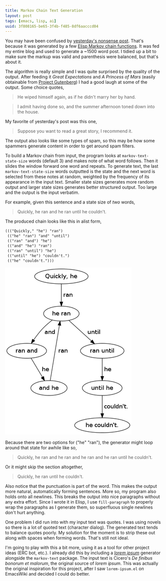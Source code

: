 ```yaml
---
title: Markov Chain Text Generation
layout: post
tags: [emacs, lisp, ai]
uuid: 3f808165-be65-3f4b-f485-8df6aacccd04
---
```


You may have been confused by
[yesterday's nonsense post](/blog/2012/09/04/). That's because it was
generated by a few
[Elisp Markov chain functions](https://github.com/skeeto/markov-text). It
was fed my entire blog and used to generate a ~1500 word post.  I
tidied up a bit to make sure the markup was valid and parenthesis were
balanced, but that's about it.

The algorithm is really simple and I was quite surprised by the
quality of the output. After feeding it *Great Expectations* and *A
Princess of Mars* (easily obtainable from
[Project Gutenberg](http://www.gutenberg.org/)) I had a good laugh at
some of the output. Some choice quotes,

> He wiped himself again, as if he didn't marry her by hand.

> I admit having done so, and the summer afternoon toned down into the
> house.

My favorite of yesterday's post was this one,

> Suppose you want to read a great story, I recommend it.

The output also looks like some types of spam, so this may be how some
spammers generate content in order to get around spam filters.

To build a Markov chain from input, the program looks at
`markov-text-state-size` words (default 3) and makes note of what word
follows. Then it slides the window forward one word and repeats. To
generate text, the last `markov-text-state-size` words outputted is
the state and the next word is selected from these notes at random,
weighted by the frequency of its appearance in the input text. Smaller
state sizes generates more random output and larger state sizes
generates better structured output. Too large and the output is the
input verbatim.

For example, given this sentence and a state size of *two* words,

> Quickly, he ran and he ran until he couldn't.

The produced chain looks like this in alist form,

    ((("Quickly," "he") "ran")
     (("he" "ran") "and" "until")
     (("ran" "and") "he")
     (("and" "he") "ran")
     (("ran" "until") "he")
     (("until" "he") "couldn't.")
     (("he" "couldn't.")))

[![](/img/diagram/markov-chain.png)](/img/diagram/markov-chain.gv)

Because there are two options for ("he" "ran"), the generator might
loop around that state for awhile like so,

> Quickly, he ran and he ran and he ran and he ran until he couldn't.

Or it might skip the section altogether,

> Quickly, he ran until he couldn't.

Also notice that the punctuation is part of the word. This makes the
output more natural, automatically forming sentences. More so, my
program also holds onto all newlines. This breaks the output into nice
paragraphs without any extra effort. Since I wrote it in Elisp, I use
`fill-paragraph` to properly wrap the paragraphs as I generate them,
so superfluous single newlines don't hurt anything.

One problem I did run into with my input text was quotes. I was using
novels so there is a lot of quoted text (character dialog). The
generated text tends to balance quotes poorly. My solution for the
moment is to strip these out along with spaces when forming
words. That's still not ideal.

I'm going to play with this a bit more, using it as a tool for other
project ideas (ERC bot, etc.). I already did this by including a
[*lorem ipsum*](http://en.wikipedia.org/wiki/Lorem_ipsum) generator
alongside the `markov-text` package. The input text is Cicero's *De
finibus bonorum et malorum*, the original source of *lorem
ipsum*. This was actually the original inspiration for this project,
after I saw `lorem-ipsum.el` on EmacsWiki and decided I could do
better.
